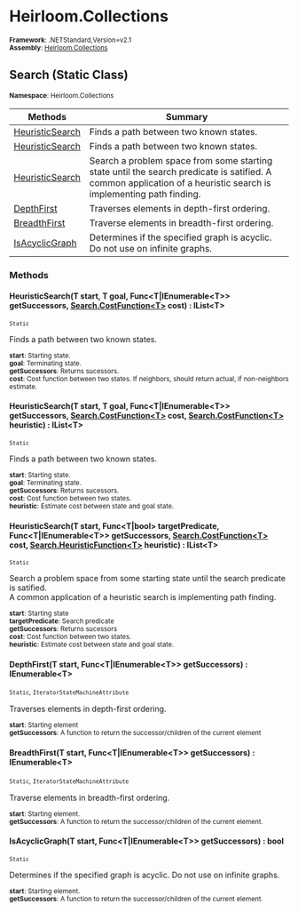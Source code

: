 # Heirloom.Collections

<small>**Framework**: .NETStandard,Version=v2.1</small>  
<small>**Assembly**: [Heirloom.Collections](../Heirloom.Collections/Heirloom.Collections.md)</small>  

## Search (Static Class)
<small>**Namespace**: Heirloom.Collections</sub></small>  

| Methods | Summary |
|---------|---------|
| [HeuristicSearch<T>](#HEU170D32C0) | Finds a path between two known states. |
| [HeuristicSearch<T>](#HEU1C5A8970) | Finds a path between two known states. |
| [HeuristicSearch<T>](#HEU73668FF9) | Search a problem space from some starting state until the search predicate is satified. A common application of a heuristic search is implementing path finding. |
| [DepthFirst<T>](#DEP348808B1) | Traverses elements in depth-first ordering. |
| [BreadthFirst<T>](#BRE31612DF4) | Traverse elements in breadth-first ordering. |
| [IsAcyclicGraph<T>](#ISA5FBFA081) | Determines if the specified graph is acyclic. Do not use on infinite graphs. |

### Methods

#### <a name="HEU170D32C0"></a>HeuristicSearch<T>(T start, T goal, Func\<T|IEnumerable\<T>> getSuccessors, [Search.CostFunction\<T>](Heirloom.Collections.Search.CostFunction[T].md) cost) : IList\<T>

<small>`Static`</small>

Finds a path between two known states.

<small>**start**: <param name="start">Starting state.</param>  
</small>
<small>**goal**: <param name="goal">Terminating state.</param>  
</small>
<small>**getSuccessors**: <param name="getSuccessors">Returns sucessors.</param>  
</small>
<small>**cost**: <param name="cost">Cost function between two states. If neighbors, should return actual, if non-neighbors estimate.</param>  
</small>

#### <a name="HEU1C5A8970"></a>HeuristicSearch<T>(T start, T goal, Func\<T|IEnumerable\<T>> getSuccessors, [Search.CostFunction\<T>](Heirloom.Collections.Search.CostFunction[T].md) cost, [Search.CostFunction\<T>](Heirloom.Collections.Search.CostFunction[T].md) heuristic) : IList\<T>

<small>`Static`</small>

Finds a path between two known states.

<small>**start**: <param name="start">Starting state.</param>  
</small>
<small>**goal**: <param name="goal">Terminating state.</param>  
</small>
<small>**getSuccessors**: <param name="getSuccessors">Returns sucessors.</param>  
</small>
<small>**cost**: <param name="cost">Cost function between two states.</param>  
</small>
<small>**heuristic**: <param name="heuristic">Estimate cost between state and goal state.</param>  
</small>

#### <a name="HEU73668FF9"></a>HeuristicSearch<T>(T start, Func\<T|bool> targetPredicate, Func\<T|IEnumerable\<T>> getSuccessors, [Search.CostFunction\<T>](Heirloom.Collections.Search.CostFunction[T].md) cost, [Search.HeuristicFunction\<T>](Heirloom.Collections.Search.HeuristicFunction[T].md) heuristic) : IList\<T>

<small>`Static`</small>

Search a problem space from some starting state until the search predicate is satified.   
 A common application of a heuristic search is implementing path finding.

<small>**start**: <param name="start">Starting state</param>  
</small>
<small>**targetPredicate**: <param name="targetPredicate">Search predicate</param>  
</small>
<small>**getSuccessors**: <param name="getSuccessors">Returns sucessors</param>  
</small>
<small>**cost**: <param name="cost">Cost function between two states.</param>  
</small>
<small>**heuristic**: <param name="heuristic">Estimate cost between state and goal state.</param>  
</small>

#### <a name="DEP348808B1"></a>DepthFirst<T>(T start, Func\<T|IEnumerable\<T>> getSuccessors) : IEnumerable\<T>

<small>`Static`, `IteratorStateMachineAttribute`</small>

Traverses elements in depth-first ordering.

<small>**start**: <param name="start">Starting element</param>  
</small>
<small>**getSuccessors**: <param name="getSuccessors">A function to return the successor/children of the current element</param>  
</small>

#### <a name="BRE31612DF4"></a>BreadthFirst<T>(T start, Func\<T|IEnumerable\<T>> getSuccessors) : IEnumerable\<T>

<small>`Static`, `IteratorStateMachineAttribute`</small>

Traverse elements in breadth-first ordering.

<small>**start**: <param name="start">Starting element.</param>  
</small>
<small>**getSuccessors**: <param name="getSuccessors">A function to return the successor/children of the current element.</param>  
</small>

#### <a name="ISA5FBFA081"></a>IsAcyclicGraph<T>(T start, Func\<T|IEnumerable\<T>> getSuccessors) : bool

<small>`Static`</small>

Determines if the specified graph is acyclic. Do not use on infinite graphs.

<small>**start**: <param name="start">Starting element.</param>  
</small>
<small>**getSuccessors**: <param name="getSuccessors">A function to return the successor/children of the current element.</param>  
</small>


